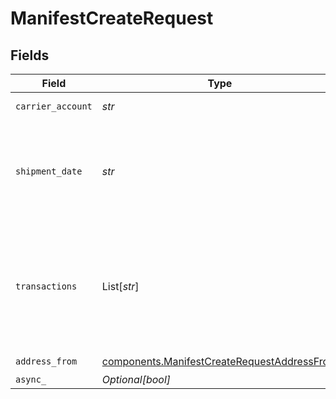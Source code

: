 # ManifestCreateRequest


## Fields

| Field                                                                                                                                       | Type                                                                                                                                        | Required                                                                                                                                    | Description                                                                                                                                 | Example                                                                                                                                     |
| ------------------------------------------------------------------------------------------------------------------------------------------- | ------------------------------------------------------------------------------------------------------------------------------------------- | ------------------------------------------------------------------------------------------------------------------------------------------- | ------------------------------------------------------------------------------------------------------------------------------------------- | ------------------------------------------------------------------------------------------------------------------------------------------- |
| `carrier_account`                                                                                                                           | *str*                                                                                                                                       | :heavy_check_mark:                                                                                                                          | ID of carrier account                                                                                                                       | adcfdddf8ec64b84ad22772bce3ea37a                                                                                                            |
| `shipment_date`                                                                                                                             | *str*                                                                                                                                       | :heavy_check_mark:                                                                                                                          | All shipments to be submitted on this day will be closed out. <br/>Must be in the format `2014-01-18T00:35:03.463Z` (ISO 8601 date).        | 2014-05-16T23:59:59Z                                                                                                                        |
| `transactions`                                                                                                                              | List[*str*]                                                                                                                                 | :heavy_minus_sign:                                                                                                                          | IDs transactions to use. If you set this to null or not send this parameter, <br/>Shippo will automatically assign all applicable transactions. | [<br/>"adcfdddf8ec64b84ad22772bce3ea37a"<br/>]                                                                                              |
| `address_from`                                                                                                                              | [components.ManifestCreateRequestAddressFrom](../../models/components/manifestcreaterequestaddressfrom.md)                                  | :heavy_check_mark:                                                                                                                          | N/A                                                                                                                                         |                                                                                                                                             |
| `async_`                                                                                                                                    | *Optional[bool]*                                                                                                                            | :heavy_minus_sign:                                                                                                                          | N/A                                                                                                                                         |                                                                                                                                             |